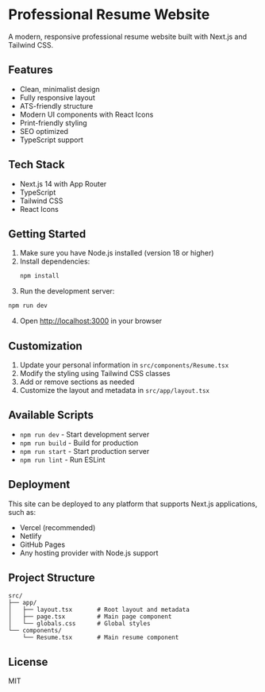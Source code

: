 # Professional Resume Website

A modern, responsive professional resume website built with Next.js and Tailwind CSS.

## Features

- Clean, minimalist design
- Fully responsive layout
- ATS-friendly structure
- Modern UI components with React Icons
- Print-friendly styling
- SEO optimized
- TypeScript support

## Tech Stack

- Next.js 14 with App Router
- TypeScript
- Tailwind CSS
- React Icons

## Getting Started

1. Make sure you have Node.js installed (version 18 or higher)
2. Install dependencies:
   ```bash
   npm install
   ```
3. Run the development server:
```bash
npm run dev
```
4. Open [http://localhost:3000](http://localhost:3000) in your browser

## Customization

1. Update your personal information in `src/components/Resume.tsx`
2. Modify the styling using Tailwind CSS classes
3. Add or remove sections as needed
4. Customize the layout and metadata in `src/app/layout.tsx`

## Available Scripts

- `npm run dev` - Start development server
- `npm run build` - Build for production
- `npm run start` - Start production server
- `npm run lint` - Run ESLint

## Deployment

This site can be deployed to any platform that supports Next.js applications, such as:
- Vercel (recommended)
- Netlify
- GitHub Pages
- Any hosting provider with Node.js support

## Project Structure

```
src/
├── app/
│   ├── layout.tsx       # Root layout and metadata
│   ├── page.tsx         # Main page component
│   └── globals.css      # Global styles
└── components/
    └── Resume.tsx       # Main resume component
```

## License

MIT
